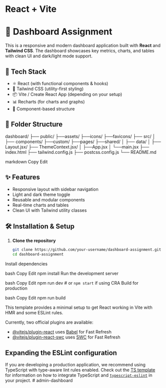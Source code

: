 # React + Vite

# 🧮 Dashboard Assignment

This is a responsive and modern dashboard application built with **React** and **Tailwind CSS**. The dashboard showcases key metrics, charts, and tables with clean UI and dark/light mode support.

## 🚀 Tech Stack

- ⚛️ React (with functional components & hooks)
- 🎨 Tailwind CSS (utility-first styling)
- 📦 Vite / Create React App (depending on your setup)
- 📊 Recharts (for charts and graphs)
- 🧩 Component-based structure

## 📁 Folder Structure

dashboard/
├── public/
    ├──assets/
      ├──icons/
      ├──favicons/
├── src/
│ ├── components/
      ├──custom/
      ├──pages/
      ├──shared/
│ ├── data/
│ ├── Layout.jsx/
  ├── ThemeContext.jsx/
│ ├──App.jsx
│ └──main.jsx
├── index.html
├── tailwind.config.js
├── postcss.config.js
└── README.md

markdown
Copy
Edit

## ✨ Features

- Responsive layout with sidebar navigation
- Light and dark theme toggle
- Reusable and modular components
- Real-time charts and tables
- Clean UI with Tailwind utility classes

## 🛠️ Installation & Setup

1. **Clone the repository**
   ```bash
   git clone https://github.com/your-username/dashboard-assignment.git
   cd dashboard-assignment
Install dependencies

bash
Copy
Edit
npm install
Run the development server

bash
Copy
Edit
npm run dev   # or `npm start` if using CRA
Build for production

bash
Copy
Edit
npm run build



This template provides a minimal setup to get React working in Vite with HMR and some ESLint rules.

Currently, two official plugins are available:

- [@vitejs/plugin-react](https://github.com/vitejs/vite-plugin-react/blob/main/packages/plugin-react) uses [Babel](https://babeljs.io/) for Fast Refresh
- [@vitejs/plugin-react-swc](https://github.com/vitejs/vite-plugin-react/blob/main/packages/plugin-react-swc) uses [SWC](https://swc.rs/) for Fast Refresh

## Expanding the ESLint configuration

If you are developing a production application, we recommend using TypeScript with type-aware lint rules enabled. Check out the [TS template](https://github.com/vitejs/vite/tree/main/packages/create-vite/template-react-ts) for information on how to integrate TypeScript and [`typescript-eslint`](https://typescript-eslint.io) in your project.
#   a d m i n - d a s h b o a r d 
 
 
